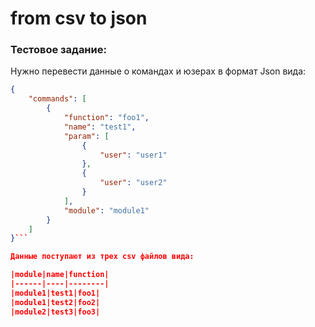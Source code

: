 # from csv to json

### Тестовое задание:

Нужно перевести данные о командах и юзерах в формат Json вида:

```JSON
{
    "commands": [
        {
            "function": "foo1", 
            "name": "test1", 
            "param": [
                {
                    "user": "user1"
                }, 
                {
                    "user": "user2"
                }
            ], 
            "module": "module1"
        }
    ]
}```

Данные поступают из трех csv файлов вида:

|module|name|function|
|------|----|--------|
|module1|test1|foo1|
|module1|test2|foo2|
|module2|test3|foo3|